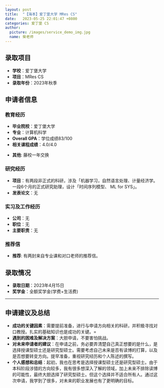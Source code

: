 ```yaml
---
layout: post
title:  "【海本】爱丁堡大学 MRes CS"
date:   2023-05-25 22:01:47 +0800
categories: 爱丁堡 CS
author:
  picture: /images/service_demo_img.jpg
  name: 柴老师
---
```


## 录取项目
- **学校**：爱丁堡大学
- **项目**：MRes CS
- **录取年份**：2023年秋季

## 申请者信息
### 教育经历
- **毕业院校**：爱丁堡大学
- **专业**：计算机科学
- **Overall GPA**：学位成绩83/100
- **相关课程成绩**：4.0/4.0
 <!-- 其他教育经历、如有 -->
- **其他**: 藤校一年交换
 

### 研究经历
- **项目**：有两段非正式的科研，涉及「机器学习，自然语言处理、计量经济学。一段6个月的正式研究助理，设计「时间序列模型、 ML for SYS」。
- **发表论文**：无

### 实习及工作经历
- **公司**：无
- **职位**：无
- **主要职责**：无

### 推荐信
- **推荐**: 有两封来自专业课和对口老师的推荐信。

## 录取情况
- **录取日期**：2023年4月15日
- **奖学金**：全额奖学金(学费+生活费)
  
---

## 申请建议及总结

- **成功的关键因素**：需要提前准备，进行与申请方向相关的科研，并积极寻找对口教授。扎实的基础知识也是成功的关键。=
- **遇到的困难及解决方案**：大胆申请，不要害怕挑战。
- **对未来申请者的建议**：在申请之前，务必要弄清楚自己真正想要的是什么，是选择授课型硕士还是研究型硕士。需要考虑自己未来是否有读博的打算，以及是否想要转变方向。提早准备，重视研究经历和个人陈述的撰写。
- **个人感想和总结**：起初，我也在思考是选择授课型硕士还是研究型硕士。由于本科阶段涉猎的方向较多，我有很多想深入了解的领域，加上未来不排除读博的可能性，最终大胆选择了研究型硕士。但这个选择并不适合所有人。通过这次申请，我学到了很多，对未来的职业发展也有了更明确的目标。
